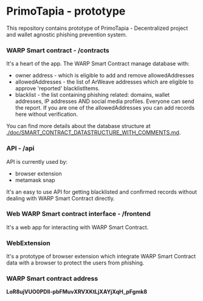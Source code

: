 # PrimoTapia - prototype

This repository contains prototype of PrimoTapia - Decentralized project and wallet agnostic phishing prevention system.

### WARP Smart contract - /contracts

It's a heart of the app. The WARP Smart Contract manage database with:
- owner address - which is eligible to add and remove allowedAddresses
- allowedAddresses - the list of ArWeave addresses which are eligible to approve 'reported' blacklistItems.
- blacklist - the list containing phishing related: domains, wallet addresses, IP addresses AND social media profiles. Everyone can send the report. If you are one of the allowedAddresses you can add records here without verification.

You can find more details about the database structure at [./doc/SMART_CONTRACT_DATASTRUCTURE_WITH_COMMENTS.md](./doc/SMART_CONTRACT_DATASTRUCTURE_WITH_COMMENTS.md).

### API - /api

API is currently used by:
- browser extension
- metamask snap

It's an easy to use API for getting blacklisted and confirmed records without dealing with WARP Smart Contract directly.

### Web WARP Smart contract interface - /frontend

It's a web app for interacting with WARP Smart Contract.


### WebExtension

It's a prototype of browser extension which integrate WARP Smart Contract data with a browser to protect the users from phishing.

### WARP Smart contract address

**LoR8ujVUO0PDll-pbFMuvXRVXKtLjXAYjXqH_pFgmk8**
